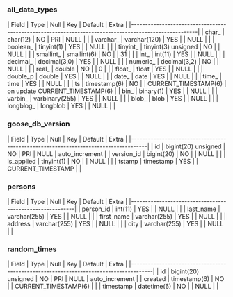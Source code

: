 ### all_data_types
| Field     | Type                | Null | Key | Default              | Extra                          |
|------------------------------------------------------------------------------------------------------|
| char_     | char(12)            | NO   | PRI | NULL                 |                                |
| varchar_  | varchar(120)        | YES  |     | NULL                 |                                |
| boolean_  | tinyint(1)          | YES  |     | NULL                 |                                |
| tinyint_  | tinyint(3) unsigned | NO   |     | NULL                 |                                |
| smallint_ | smallint(6)         | NO   |     | 31                   |                                |
| int_      | int(11)             | YES  |     | NULL                 |                                |
| decimal_  | decimal(3,0)        | YES  |     | NULL                 |                                |
| numeric_  | decimal(3,2)        | NO   |     | NULL                 |                                |
| real_     | double              | NO   |     | 0                    |                                |
| float_    | float               | YES  |     | NULL                 |                                |
| double_p  | double              | YES  |     | NULL                 |                                |
| date_     | date                | YES  |     | NULL                 |                                |
| time_     | time                | YES  |     | NULL                 |                                |
| ts        | timestamp(6)        | NO   |     | CURRENT_TIMESTAMP(6) | on update CURRENT_TIMESTAMP(6) |
| bin_      | binary(1)           | YES  |     | NULL                 |                                |
| varbin_   | varbinary(255)      | YES  |     | NULL                 |                                |
| blob_     | blob                | YES  |     | NULL                 |                                |
| longblog_ | longblob            | YES  |     | NULL                 |                                |

### goose_db_version
| Field      | Type                | Null | Key | Default           | Extra          |
|------------------------------------------------------------------------------------|
| id         | bigint(20) unsigned | NO   | PRI | NULL              | auto_increment |
| version_id | bigint(20)          | NO   |     | NULL              |                |
| is_applied | tinyint(1)          | NO   |     | NULL              |                |
| tstamp     | timestamp           | YES  |     | CURRENT_TIMESTAMP |                |

### persons
| Field      | Type         | Null | Key | Default | Extra |
|----------------------------------------------------------|
| person_id  | int(11)      | YES  |     | NULL    |       |
| last_name  | varchar(255) | YES  |     | NULL    |       |
| first_name | varchar(255) | YES  |     | NULL    |       |
| address    | varchar(255) | YES  |     | NULL    |       |
| city       | varchar(255) | YES  |     | NULL    |       |

### random_times
| Field     | Type                | Null | Key | Default              | Extra          |
|--------------------------------------------------------------------------------------|
| id        | bigint(20) unsigned | NO   | PRI | NULL                 | auto_increment |
| created   | timestamp(6)        | NO   |     | CURRENT_TIMESTAMP(6) |                |
| timestamp | datetime(6)         | NO   |     | NULL                 |                |

